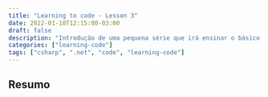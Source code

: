 ```yaml
---
title: "Learning to code - Lesson 3"
date: 2022-01-18T12:15:00-03:00
draft: false
description: "Introdução de uma pequena série que irá ensinar o básico para iniciar em programação, mais específicamente em .NET C#"
categories: ["learning-code"]
tags: ["csharp", ".net", "code", "learning-code"]
---
```


## Resumo
